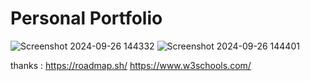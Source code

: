 # Personal Portfolio

![Screenshot 2024-09-26 144332](https://github.com/user-attachments/assets/0e431cf3-ecd9-44db-ae87-e0a0fc30a393)
![Screenshot 2024-09-26 144401](https://github.com/user-attachments/assets/7c9de53e-7f4f-4240-bccc-d80abcbe4b40)

thanks :
https://roadmap.sh/
https://www.w3schools.com/
